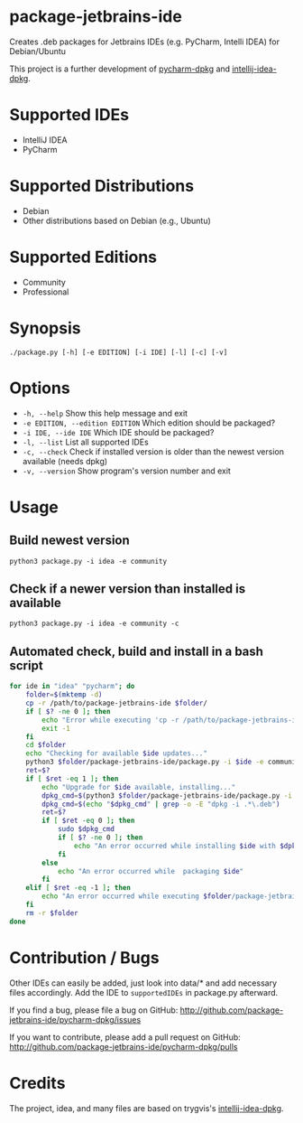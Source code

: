 # package-jetbrains-ide
Creates .deb packages for Jetbrains IDEs (e.g. PyCharm, Intelli IDEA) for Debian/Ubuntu

This project is a further development of [pycharm-dpkg](https://github.com/baderas/pycharm-dpkg) and [intellij-idea-dpkg](https://github.com/trygvis/intellij-idea-dpkg).

# Supported IDEs
* IntelliJ IDEA
* PyCharm

# Supported Distributions
* Debian
* Other distributions based on Debian (e.g., Ubuntu)

# Supported Editions
* Community
* Professional

# Synopsis
`./package.py [-h] [-e EDITION] [-i IDE] [-l] [-c] [-v]`

# Options
* `-h, --help`
   Show this help message and exit
* `-e EDITION, --edition EDITION`
   Which edition should be packaged?
* `-i IDE, --ide IDE`
   Which IDE should be packaged?
* `-l, --list`
   List all supported IDEs
* `-c, --check`
   Check if installed version is older than the newest version available (needs dpkg)
* `-v, --version`
   Show program's version number and exit


# Usage
## Build newest version
`python3 package.py -i idea -e community`
## Check if a newer version than installed is available
`python3 package.py -i idea -e community -c`
## Automated check, build and install in a bash script
```bash
for ide in "idea" "pycharm"; do
    folder=$(mktemp -d)
    cp -r /path/to/package-jetbrains-ide $folder/
    if [ $? -ne 0 ]; then
        echo "Error while executing 'cp -r /path/to/package-jetbrains-ide $folder/'."
        exit -1
    fi
    cd $folder
    echo "Checking for available $ide updates..."
    python3 $folder/package-jetbrains-ide/package.py -i $ide -e community -c
    ret=$?
    if [ $ret -eq 1 ]; then
        echo "Upgrade for $ide available, installing..."
        dpkg_cmd=$(python3 $folder/package-jetbrains-ide/package.py -i $ide -e community)
        dpkg_cmd=$(echo "$dpkg_cmd" | grep -o -E "dpkg -i .*\.deb")
        ret=$?
        if [ $ret -eq 0 ]; then
            sudo $dpkg_cmd
            if [ $? -ne 0 ]; then
                echo "An error occurred while installing $ide with $dpkg_cmd"
            fi
        else
            echo "An error occurred while  packaging $ide"
        fi
    elif [ $ret -eq -1 ]; then
        echo "An error occurred while executing $folder/package-jetbrains-ide/package.py"
    fi
    rm -r $folder
done

```

# Contribution / Bugs
Other IDEs can easily be added, just look into data/* and add necessary files accordingly. Add the IDE to `supportedIDEs` in package.py afterward.

If you find a bug, please file a bug on GitHub: http://github.com/package-jetbrains-ide/pycharm-dpkg/issues

If you want to contribute, please add a pull request on GitHub: http://github.com/package-jetbrains-ide/pycharm-dpkg/pulls

# Credits
The project, idea, and many files are based on trygvis's [intellij-idea-dpkg](https://github.com/trygvis/intellij-idea-dpkg).
